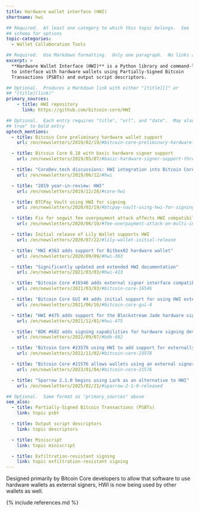 ```yaml
---
title: Hardware wallet interface (HWI)
shortname: hwi

## Required.  At least one category to which this topic belongs.  See
## schema for options
topic-categories:
  - Wallet Collaboration Tools

## Required.  Use Markdown formatting.  Only one paragraph.  No links allowed.
excerpt: >
  **Hardware Wallet Interface (HWI)** is a Python library and command-line tool used
  to interface with hardware wallets using Partially-Signed Bitcoin
  Transactions (PSBTs) and output script descriptors.

## Optional.  Produces a Markdown link with either "[title][]" or
## "[title](link)"
primary_sources:
    - title: HWI repository
      link: https://github.com/bitcoin-core/HWI

## Optional.  Each entry requires "title", "url", and "date".  May also use "feature:
## true" to bold entry
optech_mentions:
  - title: Bitcoin Core preliminary hardware wallet support
    url: /en/newsletters/2019/02/19/#bitcoin-core-preliminary-hardware-wallet-support

  - title: Bitcoin Core 0.18 with basic hardware signer support
    url: /en/newsletters/2019/05/07/#basic-hardware-signer-support-through-independent-tool

  - title: "CoreDev.tech discussions: HWI integration into Bitcoin Core"
    url: /en/newsletters/2019/06/12/#hwi

  - title: "2019 year-in-review: HWI"
    url: /en/newsletters/2019/12/28/#core-hwi

  - title: BTCPay Vault using HWI for signing
    url: /en/newsletters/2020/02/19/#btcpay-vault-using-hwi-for-signing

  - title: Fix for segwit fee overpayment attack affects HWI compatibility
    url: /en/newsletters/2020/06/10/#fee-overpayment-attack-on-multi-input-segwit-transactions

  - title: Initial release of Lily Wallet supports HWI
    url: /en/newsletters/2020/07/22/#lily-wallet-initial-release

  - title: "HWI #363 adds support for Bitbox02 hardware wallet"
    url: /en/newsletters/2020/09/09/#hwi-363

  - title: "Significantly updated and extended HWI documentation"
    url: /en/newsletters/2021/03/03/#hwi-413

  - title: "Bitcoin Core #16546 adds external signer interface compatible with HWI"
    url: /en/newsletters/2021/03/03/#bitcoin-core-16546

  - title: "Bitcoin Core GUI #4 adds initial support for using HWI external signers via the GUI"
    url: /en/newsletters/2021/06/16/#bitcoin-core-gui-4

  - title: "HWI #475 adds support for the Blockstream Jade hardware signer"
    url: /en/newsletters/2021/12/01/#hwi-475

  - title: "BDK #682 adds signing capabilities for hardware signing devices using HWI and rust-hwi"
    url: /en/newsletters/2022/09/07/#bdk-682

  - title: "Bitcoin Core #23578 using HWI to add support for externally signing taproot keypath spends"
    url: /en/newsletters/2022/11/02/#bitcoin-core-23578

  - title: "Bitcoin Core #21576 allows wallets using an external signer to RBF fee bump"
    url: /en/newsletters/2023/01/04/#bitcoin-core-21576

  - title: "Sparrow 2.1.0 begins using Lark as an alternative to HWI"
    url: /en/newsletters/2025/02/21/#sparrow-2-1-0-released

## Optional.  Same format as "primary_sources" above
see_also:
  - title: Partially-Signed Bitcoin Transactions (PSBTs)
    link: topic psbt

  - title: Output script descriptors
    link: topic descriptors

  - title: Miniscript
    link: topic miniscript

  - title: Exfiltration-resistant signing
    link: topic exfiltration-resistant signing
---
```

Designed primarily by Bitcoin Core developers to allow that software to
use hardware wallets as external signers, HWI is now being used by
other wallets as well.

{% include references.md %}

